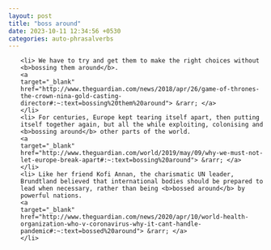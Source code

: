 ```yaml
---
layout: post
title: "boss around"
date: 2023-10-11 12:34:56 +0530
categories: auto-phrasalverbs
---
```

<ol>

    <li> We have to try and get them to make the right choices without <b>bossing them around</b>.
    <a 
    target="_blank" 
    href="http://www.theguardian.com/news/2018/apr/26/game-of-thrones-the-crown-nina-gold-casting-director#:~:text=bossing%20them%20around"> &rarr; </a>
    </li>
    <li> For centuries, Europe kept tearing itself apart, then putting itself together again, but all the while exploiting, colonising and <b>bossing around</b> other parts of the world.
    <a 
    target="_blank" 
    href="http://www.theguardian.com/world/2019/may/09/why-we-must-not-let-europe-break-apart#:~:text=bossing%20around"> &rarr; </a>
    </li>
    <li> Like her friend Kofi Annan, the charismatic UN leader, Brundtland believed that international bodies should be prepared to lead when necessary, rather than being <b>bossed around</b> by powerful nations.
    <a 
    target="_blank" 
    href="http://www.theguardian.com/news/2020/apr/10/world-health-organization-who-v-coronavirus-why-it-cant-handle-pandemic#:~:text=bossed%20around"> &rarr; </a>
    </li>